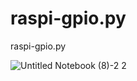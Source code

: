 # raspi-gpio.py
raspi-gpio.py


![Untitled Notebook (8)-2 2](https://user-images.githubusercontent.com/1296728/94277024-f259ee00-ff83-11ea-9d33-ec8f0507416f.jpg)

